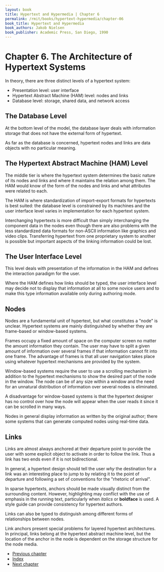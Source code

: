 ```yaml
---
layout: book
title: Hypertext and Hypermedia | Chapter 6
permalink: /rmit/books/hypertext-hypermedia/chapter-06
book_title: Hypertext and Hypermedia
book_authors: Jakob Nielsen
book_publisher: Academic Press, San Diego, 1990
---
```


# Chapter 6. The Architecture of Hypertext Systems

In theory, there are three distinct levels of a hypertext system:

* Presentation level: user interface
* Hypertext Abstract Machine (HAM) level: nodes and links
* Database level: storage, shared data, and network access

## The Database Level

At the bottom level of the model, the database layer deals with information storage that does not have the external form of hypertext.

As far as the database is concerned, hypertext nodes and links are data objects with no particular meaning.

## The Hypertext Abstract Machine (HAM) Level

The middle tier is where the hypertext system determines the basic nature of its nodes and links and where it maintains the relation among them. The HAM would know of the form of the nodes and links and what attributes were related to each.

The HAM is where standardization of import-export formats for hypertexts is best suited: the database level is constrained by its machines and the user interface level varies in implementation for each hypertext system.

Interchanging hypertexts is more difficult than simply interchanging the component data in the nodes even though there are also problems with the less standardized data formats for non-ASCII information like graphics and video clips. Transferring hypertext from one proprietary system to another is possible but important aspects of the linking information could be lost.

## The User Interface Level

This level deals with presentation of the information in the HAM and defines the interaction paradigm for the user.

Where the HAM defines how links should be typed, the user interface level may decide not to display that information at all to some novice users and to make this type information available only during authoring mode.

## Nodes

Nodes are a fundamental unit of hypertext, but what constitutes a "node" is unclear. Hypertext systems are mainly distinguished by whether they are frame-based or window-based systems.

Frames occupy a fixed amount of space on the computer screen no matter the amount information they contain. The user may have to split a given amount of information over several frames if that information cannot fit into one frame. The advantage of frames is that all user navigation takes place using whatever hypertext mechanisms are provided by the system.

Window-based systems require the user to use a scrolling mechanism in addition to the hypertext mechanisms to show the desired part of the node in the window. The node can be of any size within a window and the need for an unnatural distribution of information over several nodes is eliminated.

A disadvantage for window-based systems is that the hypertext designer has no control over how the node will appear when the user reads it since it can be scrolled in many ways.

Nodes in general display information as written by the original author; there some systems that can generate computed nodes using real-time data.

## Links

Links are almost always anchored at their departure point to porvide the user with some explicit object to activate in order to follow the link. Thus a link has two ends even if it is not bidirectional.

In general, a hypertext design should tell the user _why_ the destination for a link was an interesting place to jump to by relating it to the point of departure and following a set of conventions for the "rhetoric of arrival".

In sparse hypertexts, anchors should be made visually distinct from the surrounding content. However, highlighting may conflict with the use of emphasis in the running text, particularly when _italics_ or **boldface** is used. A style guide can provide consistency for hypertext authors.

Links can also be typed to distinguish among different forms of relationships between nodes.

Link anchors present special problems for layered hypertext architectures. In principal, links belong at the hypertext abstract machine level, but the location of the anchor in the node is dependent on the storage structure for the node media. 


<nav class="nav-chapters">
	<ul>
		<li class="prev-chapter"><a href="../chapter-03/">Previous chapter</a></li>
		<li class="index"><a href="../index.html">Index</a></li>
		<li class="next-chapter"><a href="../chapter-08/">Next chapter</a></li>
	</ul>
</nav>